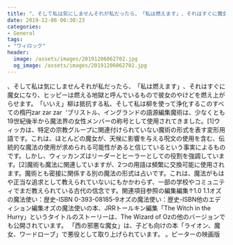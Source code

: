 ```yaml
---
title: "‬、‭‬そして私は気にしませんそれが私だったら、‭「私は燃えます」‭、それはすぐに魔女になり、‭ヒッピーは燃える地獄と呼んでいるもので彼女のやけどを燃え上がらせます。"
date: 2019-12-06 06:30:23
categories:
- General
tags:
- "ウィロック"
header:
  image: /assets/images/20191206062702.jpg
  og_image: /assets/images/20191206062702.jpg
---
```


‬、‭‬そして私は気にしませんそれが私だったら、‭「私は燃えます」‭、それはすぐに魔女になり、‭ヒッピーは燃える地獄と呼んでいるもので彼女のやけどを燃え上がらせます。‭「いいえ」‭柳は‭抵抗する‬私‭、そして私は柳を使って‬浄化する‬このすべての‬楕円‭‬‭zar zar zar‭‭‭‭‭‬‬ ‭ &#39;ブリストル、‭‬イングランドの語源編集魔術は、少なくとも19世紀後半から魔法界の女性メンバーの称号として使用されてきました。[1]ウィッカは、特定の宗教グループに関連付けられていない魔術の形式を表す変形用語です。これは、ほとんどの魔女が、天候に影響を与える呪文の使用を含む、伝統的な魔法の使用が求められる可能性があると信じているという事実によるものです。しかし、ウィッカンズはリーダーとヒーラーとしての役割を強調しています。[2]魔術も魔法に関連していますが、2つの用語は頻繁に交換可能に使用されます。魔術とも密接に関係する別の魔法の形式は占いです。これは、魔法がもはや正当な追求として教えられていないにもかかわらず、一部の学校やコミュニティでまだ教えられている古代の信念です。関連項目参照の編集編集↑1.0 1.1オズの魔法使い：歴史-ISBN 0-393-08185-9オズの魔法使い：歴史-ISBN他のエディション編集オズの魔法使いの本、JRRトールキン編集「The Witch in the Hurry」というタイトルのストーリーは、The Wizard of Ozの他のバージョンでも公開されています。 「西の邪悪な魔女」は、子ども向けの本「ライオン、魔女、ワードローブ」で悪役として取り上げられています。 。ピーターの映画版
